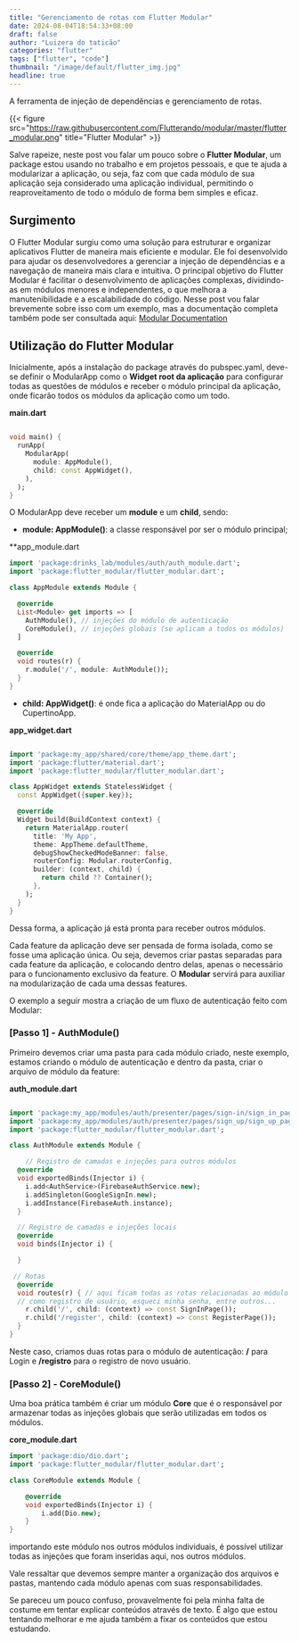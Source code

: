 ```yaml
---
title: "Gerenciamento de rotas com Flutter Modular"
date: 2024-08-04T18:54:33+08:00
draft: false
author: "Luizera do taticão"
categories: "flutter"
tags: ["flutter", "code"]
thumbnail: "/image/default/flutter_img.jpg"
headline: true
---
```

A ferramenta de injeção de dependências e gerenciamento de rotas.
<!--more-->


{{< figure src="https://raw.githubusercontent.com/Flutterando/modular/master/flutter_modular.png" title="Flutter Modular" >}}

Salve rapeize, neste post vou falar um pouco sobre o **Flutter Modular**, um package estou usando no trabalho e em projetos pessoais, e que te ajuda a modularizar a aplicação, ou seja, faz com que cada módulo de sua aplicação seja considerado uma aplicação individual, permitindo o reaproveitamento de todo o módulo de forma bem simples e eficaz.

## Surgimento

O Flutter Modular surgiu como uma solução para estruturar e organizar aplicativos Flutter de maneira mais eficiente e modular. Ele foi desenvolvido para ajudar os desenvolvedores a gerenciar a injeção de dependências e a navegação de maneira mais clara e intuitiva. O principal objetivo do Flutter Modular é facilitar o desenvolvimento de aplicações complexas, dividindo-as em módulos menores e independentes, o que melhora a manutenibilidade e a escalabilidade do código. Nesse post vou falar brevemente sobre isso com um exemplo, mas a documentação completa também pode ser consultada aqui: [Modular Documentation](https://modular.flutterando.com.br/docs/flutter_modular/start/)

## Utilização do Flutter Modular

Inicialmente, após a instalação do package através do pubspec.yaml, deve-se definir o ModularApp como o **Widget root da aplicação** para configurar todas as questões de módulos e receber o módulo principal da aplicação, onde ficarão todos os módulos da aplicação como um todo.

**main.dart**
```dart

void main() {
  runApp(
    ModularApp(
      module: AppModule(),
      child: const AppWidget(),
    ),
  );
}
```

O ModularApp deve receber um **module** e um **child**, sendo:

- **module: AppModule()**: a classe responsável por ser o módulo principal;

**app_module.dart
```dart
import 'package:drinks_lab/modules/auth/auth_module.dart';
import 'package:flutter_modular/flutter_modular.dart';

class AppModule extends Module {

  @override
  List<Module> get imports => [
    AuthModule(), // injeções do módulo de autenticação
    CoreModule(), // injeções globais (se aplicam a todos os módulos)
  ]

  @override
  void routes(r) {
    r.module('/', module: AuthModule());
  }
}
```

- **child: AppWidget()**: é onde fica a aplicação do MaterialApp ou do CupertinoApp.

**app_widget.dart**
```dart

import 'package:my_app/shared/core/theme/app_theme.dart';
import 'package:flutter/material.dart';
import 'package:flutter_modular/flutter_modular.dart';

class AppWidget extends StatelessWidget {
  const AppWidget({super.key});

  @override
  Widget build(BuildContext context) {
    return MaterialApp.router(
      title: 'My App',
      theme: AppTheme.defaultTheme,
      debugShowCheckedModeBanner: false,
      routerConfig: Modular.routerConfig,
      builder: (context, child) {
        return child ?? Container();
      },
    );
  }
}

```

Dessa forma, a aplicação já está pronta para receber outros módulos. 

Cada feature da aplicação deve ser pensada de forma isolada, como se fosse uma aplicação única. Ou seja, devemos criar pastas separadas para cada feature da aplicação, e colocando dentro delas, apenas o necessário para o funcionamento exclusivo da feature. O **Modular** servirá para auxiliar na modularização de cada uma dessas features.

O exemplo a seguir mostra a criação de um fluxo de autenticação feito com Modular:

### [Passo 1] - AuthModule()

Primeiro devemos criar uma pasta para cada módulo criado, neste exemplo, estamos criando o módulo de autenticação e dentro da pasta, criar o arquivo de módulo da feature:

**auth_module.dart**
```dart 

import 'package:my_app/modules/auth/presenter/pages/sign-in/sign_in_page.dart';
import 'package:my_app/modules/auth/presenter/pages/sign_up/sign_up_page.dart';
import 'package:flutter_modular/flutter_modular.dart';

class AuthModule extends Module {

    // Registro de camadas e injeções para outros módulos
  @override
  void exportedBinds(Injector i) {
    i.add<AuthService>(FirebaseAuthService.new);
    i.addSingleton(GoogleSignIn.new);
    i.addInstance(FirebaseAuth.instance);
  }

  // Registro de camadas e injeções locais
  @override
  void binds(Injector i) {

  }

 // Rotas
  @override
  void routes(r) { // aqui ficam todas as rotas relacionadas ao módulo de autenticação,
  // como registro de usuário, esqueci minha senha, entre outros...
    r.child('/', child: (context) => const SignInPage());
    r.child('/register', child: (context) => const RegisterPage());
  }
}

```

Neste caso, criamos duas rotas para o módulo de autenticação: **/** para Login e **/registro** para o registro de novo usuário.

### [Passo 2] - CoreModule()

Uma boa prática também é criar um módulo **Core** que é o responsável por armazenar todas as injeções globais que serão utilizadas em todos os módulos.

**core_module.dart**
```dart
import 'package:dio/dio.dart';
import 'package:flutter_modular/flutter_modular.dart';

class CoreModule extends Module {

    @override
    void exportedBinds(Injector i) {
        i.add(Dio.new);
    }
}
```
importando este módulo nos outros módulos individuais, é possível utilizar todas as injeções que foram inseridas aqui, nos outros módulos.

Vale ressaltar que devemos sempre manter a organização dos arquivos e pastas, mantendo cada módulo apenas com suas responsabilidades.

Se pareceu um pouco confuso, provavelmente foi pela minha falta de costume em tentar explicar conteúdos através de texto. É algo que estou tentando melhorar e me ajuda também a fixar os conteúdos que estou estudando.